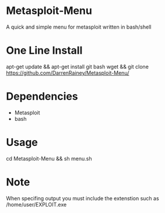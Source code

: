 # Metasploit-Menu
A quick and simple menu for metasploit written in bash/shell

# One Line Install
apt-get update && apt-get install git bash wget && git clone https://github.com/DarrenRainey/Metasploit-Menu/

# Dependencies
* Metasploit
* bash

# Usage
cd Metasploit-Menu && sh menu.sh

# Note
When specifing output you must include the extenstion such as /home/user/EXPLOIT.exe
